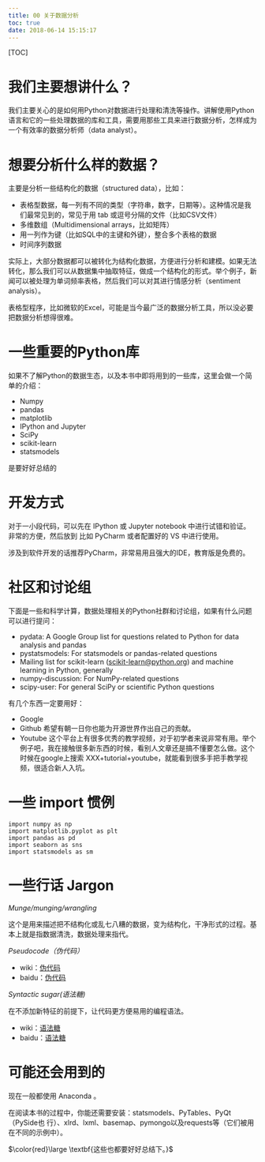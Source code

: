 ```yaml
---
title: 00 关于数据分析
toc: true
date: 2018-06-14 15:15:17
---
```

[TOC]





# 我们主要想讲什么？

我们主要关心的是如何用Python对数据进行处理和清洗等操作。讲解使用Python语言和它的一些处理数据的库和工具，需要用那些工具来进行数据分析，怎样成为一个有效率的数据分析师（data analyst）。

# 想要分析什么样的数据？

主要是分析一些结构化的数据（structured data），比如：

- 表格型数据，每一列有不同的类型（字符串，数字，日期等）。这种情况是我们最常见到的，常见于用 tab 或逗号分隔的文件（比如CSV文件）
- 多维数组（Multidimensional arrays，比如矩阵）
- 用一列作为键（比如SQL中的主键和外键），整合多个表格的数据
- 时间序列数据

实际上，大部分数据都可以被转化为结构化数据，方便进行分析和建模。如果无法转化，那么我们可以从数据集中抽取特征，做成一个结构化的形式。举个例子，新闻可以被处理为单词频率表格，然后我们可以对其进行情感分析（sentiment analysis）。

表格型程序，比如微软的Excel，可能是当今最广泛的数据分析工具，所以没必要把数据分析想得很难。



# 一些重要的Python库

如果不了解Python的数据生态，以及本书中即将用到的一些库，这里会做一个简单的介绍：

- Numpy
- pandas
- matplotlib
- IPython and Jupyter
- SciPy
- scikit-learn
- statsmodels

是要好好总结的







# 开发方式

对于一小段代码，可以先在 IPython 或 Jupyter notebook 中进行试错和验证。非常的方便，然后放到 比如 PyCharm 或者配置好的 VS 中进行使用。

涉及到软件开发的话推荐PyCharm，非常易用且强大的IDE，教育版是免费的。



# 社区和讨论组

下面是一些和科学计算，数据处理相关的Python社群和讨论组，如果有什么问题可以进行提问：

- pydata: A Google Group list for questions related to Python for data analysis and pandas
- pystatsmodels: For statsmodels or pandas-related questions
- Mailing list for scikit-learn (scikit-learn@python.org) and machine learning in Python, generally
- numpy-discussion: For NumPy-related questions
- scipy-user: For general SciPy or scientific Python questions

有几个东西一定要用好：

- Google 
- Github 希望有朝一日你也能为开源世界作出自己的贡献。
- Youtube 这个平台上有很多优秀的教学视频，对于初学者来说非常有用。举个例子吧，我在接触很多新东西的时候，看别人文章还是搞不懂要怎么做。这个时候在google上搜索 XXX+tutorial+youtube，就能看到很多手把手教学视频，很适合新人入坑。

# 一些 import 惯例

```
import numpy as np 
import matplotlib.pyplot as plt 
import pandas as pd 
import seaborn as sns 
import statsmodels as sm
```

# 一些行话  Jargon

*Munge/munging/wrangling*

这个是用来描述把不结构化或乱七八糟的数据，变为结构化，干净形式的过程。基本上就是指数据清洗，数据处理来指代。

*Pseudocode（伪代码）*

- wiki：[伪代码](https://www.wikiwand.com/zh-hans/%E4%BC%AA%E4%BB%A3%E7%A0%81)
- baidu：[伪代码](https://www.wikiwand.com/zh-hans/%E4%BC%AA%E4%BB%A3%E7%A0%81)

*Syntactic sugar(语法糖)*

在不添加新特征的前提下，让代码更方便易用的编程语法。

- wiki：[语法糖](https://www.wikiwand.com/zh-hans/%E8%AF%AD%E6%B3%95%E7%B3%96)
- baidu：[语法糖](https://baike.baidu.com/item/%E8%AF%AD%E6%B3%95%E7%B3%96)


# 可能还会用到的

现在一般都使用 Anaconda 。

在阅读本书的过程中，你能还需要安装：statsmodels、PyTables、PyQt （PySide也 行）、xlrd、lxml、basemap、pymongo以及requests等（它们被用在不同的示例中）。

$\color{red}\large \textbf{这些也都要好好总结下。}$





